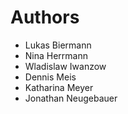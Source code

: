 # Authors
* Lukas Biermann
* Nina Herrmann
* Wladislaw  Iwanzow
* Dennis Meis
* Katharina Meyer
* Jonathan Neugebauer